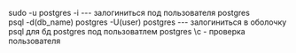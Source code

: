 sudo -u postgres -i --- залогиниться под пользователя postgres \
psql -d(db_name) postgres -U(user) postgres --- залогиниться в оболочку psql для бд postgres под пользоватлем postgres
\c - проверка пользователя